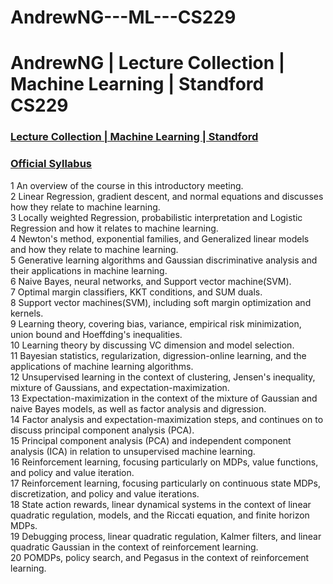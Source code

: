 # AndrewNG---ML---CS229
<h1>AndrewNG | Lecture Collection | Machine Learning | Standford CS229</h1>
<h3><a href ='https://www.youtube.com/playlist?list=PLA89DCFA6ADACE599'>Lecture Collection | Machine Learning | Standford</a></h3>
<h3><a href ='http://cs229.stanford.edu/syllabus.html'>Official Syllabus </a></h3>
1 An overview of the course in this introductory meeting.<br>
2 Linear Regression, gradient descent, and normal equations and discusses how they relate to machine learning. <br>
3 Locally weighted Regression, probabilistic interpretation and Logistic Regression and how it relates to machine learning. <br>
4 Newton's method, exponential families, and Generalized linear models and how they relate to machine learning. <br>
5 Generative learning algorithms and Gaussian discriminative analysis and their applications in machine learning. <br>
6 Naive Bayes, neural networks, and Support vector machine(SVM). <br>
7 Optimal margin classifiers, KKT conditions, and SUM duals. <br>
8 Support vector machines(SVM), including soft margin optimization and kernels. <br>
9 Learning theory, covering bias, variance, empirical risk minimization, union bound and Hoeffding's inequalities. <br>
10 Learning theory by discussing VC dimension and model selection. <br>
11 Bayesian statistics, regularization, digression-online learning, and the applications of machine learning algorithms. <br>
12 Unsupervised learning in the context of clustering, Jensen's inequality, mixture of Gaussians, and expectation-maximization. <br>
13 Expectation-maximization in the context of the mixture of Gaussian and naive Bayes models, as well as factor analysis and digression.<br>
14 Factor analysis and expectation-maximization steps, and continues on to discuss principal component analysis (PCA). <br>
15 Principal component analysis (PCA) and independent component analysis (ICA) in relation to unsupervised machine learning. <br>
16 Reinforcement learning, focusing particularly on MDPs, value functions, and policy and value iteration. <br>
17 Reinforcement learning, focusing particularly on continuous state MDPs, discretization, and policy and value iterations.<br>
18 State action rewards, linear dynamical systems in the context of linear quadratic regulation, models, and the Riccati equation, and finite horizon MDPs.<br>
19 Debugging process, linear quadratic regulation, Kalmer filters, and linear quadratic Gaussian in the context of reinforcement learning. <br>
20 POMDPs, policy search, and Pegasus in the context of reinforcement learning.﻿<br>
